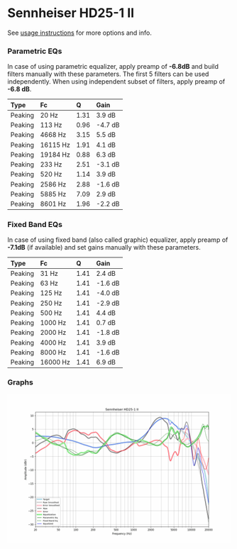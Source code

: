 # Sennheiser HD25-1 II
See [usage instructions](https://github.com/jaakkopasanen/AutoEq#usage) for more options and info.

### Parametric EQs
In case of using parametric equalizer, apply preamp of **-6.8dB** and build filters manually
with these parameters. The first 5 filters can be used independently.
When using independent subset of filters, apply preamp of **-6.8 dB**.

| Type    | Fc       |    Q | Gain    |
|:--------|:---------|:-----|:--------|
| Peaking | 20 Hz    | 1.31 | 3.9 dB  |
| Peaking | 113 Hz   | 0.96 | -4.7 dB |
| Peaking | 4668 Hz  | 3.15 | 5.5 dB  |
| Peaking | 16115 Hz | 1.91 | 4.1 dB  |
| Peaking | 19184 Hz | 0.88 | 6.3 dB  |
| Peaking | 233 Hz   | 2.51 | -3.1 dB |
| Peaking | 520 Hz   | 1.14 | 3.9 dB  |
| Peaking | 2586 Hz  | 2.88 | -1.6 dB |
| Peaking | 5885 Hz  | 7.09 | 2.9 dB  |
| Peaking | 8601 Hz  | 1.96 | -2.2 dB |

### Fixed Band EQs
In case of using fixed band (also called graphic) equalizer, apply preamp of **-7.1dB**
(if available) and set gains manually with these parameters.

| Type    | Fc       |    Q | Gain    |
|:--------|:---------|:-----|:--------|
| Peaking | 31 Hz    | 1.41 | 2.4 dB  |
| Peaking | 63 Hz    | 1.41 | -1.6 dB |
| Peaking | 125 Hz   | 1.41 | -4.0 dB |
| Peaking | 250 Hz   | 1.41 | -2.9 dB |
| Peaking | 500 Hz   | 1.41 | 4.4 dB  |
| Peaking | 1000 Hz  | 1.41 | 0.7 dB  |
| Peaking | 2000 Hz  | 1.41 | -1.8 dB |
| Peaking | 4000 Hz  | 1.41 | 3.9 dB  |
| Peaking | 8000 Hz  | 1.41 | -1.6 dB |
| Peaking | 16000 Hz | 1.41 | 6.9 dB  |

### Graphs
![](./Sennheiser%20HD25-1%20II.png)